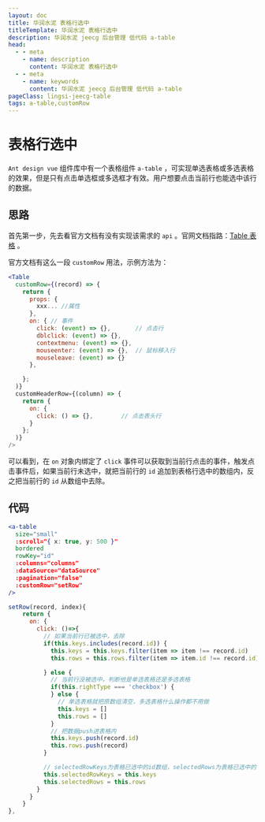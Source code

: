```yaml
---
layout: doc
title: 华润水泥 表格行选中
titleTemplate: 华润水泥 表格行选中
description: 华润水泥 jeecg 后台管理 低代码 a-table
head:
  - - meta
    - name: description
      content: 华润水泥 表格行选中
  - - meta
    - name: keywords
      content: 华润水泥 jeecg 后台管理 低代码 a-table
pageClass: lingsi-jeecg-table
tags: a-table,customRow
---
```


# 表格行选中

`Ant design vue` 组件库中有一个表格组件 `a-table` ，可实现单选表格或多选表格的效果，但是只有点击单选框或多选框才有效。用户想要点击当前行也能选中该行的数据。

## 思路

首先第一步，先去看官方文档有没有实现该需求的 `api` 。官网文档指路：[Table 表格](https://1x.antdv.com/components/table-cn/#API) 。

官方文档有这么一段 `customRow` 用法，示例方法为：

```jsx
<Table
  customRow={(record) => {
    return {
      props: {
        xxx... //属性
      },
      on: { // 事件
        click: (event) => {},       // 点击行
        dblclick: (event) => {},
        contextmenu: (event) => {},
        mouseenter: (event) => {},  // 鼠标移入行
        mouseleave: (event) => {}
      },

    };
  )}
  customHeaderRow={(column) => {
    return {
      on: {
        click: () => {},        // 点击表头行
      }
    };
  )}
/>
```

可以看到，在 `on` 对象内绑定了 `click` 事件可以获取到当前行点击的事件，触发点击事件后，如果当前行未选中，就把当前行的 `id` 追加到表格行选中的数组内，反之把当前行的 `id` 从数组中去除。

## 代码

```jsx
<a-table
  size="small"
  :scroll="{ x: true, y: 500 }"
  bordered
  rowKey="id"
  :columns="columns"
  :dataSource="dataSource"
  :pagination="false"
  :customRow="setRow"
/>

setRow(record, index){
    return {
      on: {
        click: ()=>{
          // 如果当前行已被选中，去除
          if(this.keys.includes(record.id)) {
            this.keys = this.keys.filter(item => item !== record.id)
            this.rows = this.rows.filter(item => item.id !== record.id)

          } else {
            // 当前行没被选中，判断他是单选表格还是多选表格
            if(this.rightType === 'checkbox') {
            } else {
              // 单选表格就把原数组清空，多选表格什么操作都不用做
              this.keys = []
              this.rows = []
            }
            // 把数据push进表格内
            this.keys.push(record.id)
            this.rows.push(record)
          }

          // selectedRowKeys为表格已选中的id数组，selectedRows为表格已选中的数据对象，赋值给他们
          this.selectedRowKeys = this.keys
          this.selectedRows = this.rows
        }
      }
    }
},
```
